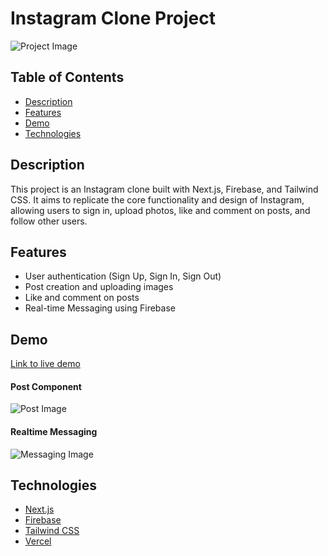 # Instagram Clone Project

![Project Image](https://drive.google.com/uc?id=17buIBOBQFS4bZnO31EWGZhZT24YRtWLH)

## Table of Contents

- [Description](#description)
- [Features](#features)
- [Demo](#demo)
- [Technologies](#technologies)

## Description

This project is an Instagram clone built with Next.js, Firebase, and Tailwind CSS. It aims to replicate the core functionality and design of Instagram, allowing users to sign in, upload photos, like and comment on posts, and follow other users.

## Features

- User authentication (Sign Up, Sign In, Sign Out)
- Post creation and uploading images
- Like and comment on posts
- Real-time Messaging using Firebase

## Demo

[Link to live demo](https://instagramm2-0.vercel.app/)
#### Post Component
![Post Image](https://drive.google.com/uc?id=1mX1LcLIGgViRkVJO1rSTtlLEZbvgIkAj)
#### Realtime Messaging
![Messaging Image](https://drive.google.com/uc?id=1Zy5gDbIygTOPhMJlokRibEhH94_W2JLt)


## Technologies

- [Next.js](https://nextjs.org/)
- [Firebase](https://firebase.google.com/)
- [Tailwind CSS](https://tailwindcss.com/)
- [Vercel](https://vercel.com/)
